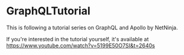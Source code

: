 # GraphQLTutorial

This is following a tutorial series on GraphQL and Apollo by NetNinja.

If you're interested in the tutorial yourself, it's available at https://www.youtube.com/watch?v=5199E50O7SI&t=2640s
